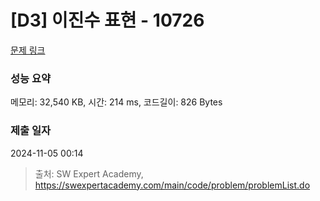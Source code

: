 # [D3] 이진수 표현 - 10726 

[문제 링크](https://swexpertacademy.com/main/code/problem/problemDetail.do?contestProbId=AXRSXf_a9qsDFAXS) 

### 성능 요약

메모리: 32,540 KB, 시간: 214 ms, 코드길이: 826 Bytes

### 제출 일자

2024-11-05 00:14



> 출처: SW Expert Academy, https://swexpertacademy.com/main/code/problem/problemList.do